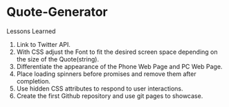 # Quote-Generator

Lessons Learned

1. Link to Twitter API.
2. With CSS adjust the Font to fit the desired screen space depending on the size of the Quote(string).
3. Differentiate the appearance of the Phone Web Page and PC Web Page.
4. Place loading spinners before promises and remove them after completion.
5. Use hidden CSS attributes to respond to user interactions.
6. Create the first Github repository and use git pages to showcase.

